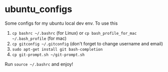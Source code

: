 # ubuntu_configs
Some configs for my ubuntu local dev env. To use this

1. `cp bashrc ~/.bashrc` (for Linux) or `cp bash_profile_for_mac ~/.bash_profile` (for mac)
2. `cp gitconfig ~/.gitconfig` (don't forget to change username and email)
3. `sudo apt-get install git bash-completion`
4. `cp git-prompt.sh ~/git-prompt.sh`

Run `source ~/.bashrc` and enjoy!
